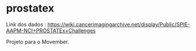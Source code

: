 # prostatex


Link dos dados : https://wiki.cancerimagingarchive.net/display/Public/SPIE-AAPM-NCI+PROSTATEx+Challenges

Projeto para o Movember.